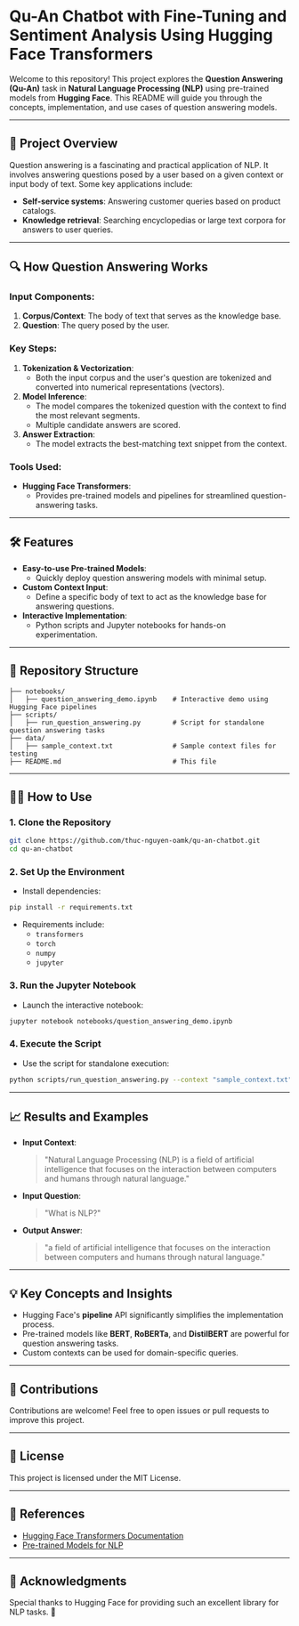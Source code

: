 # Qu-An Chatbot with Fine-Tuning and Sentiment Analysis Using Hugging Face Transformers

Welcome to this repository! This project explores the **Question Answering (Qu-An)** task in **Natural Language Processing (NLP)** using pre-trained models from **Hugging Face**. This README will guide you through the concepts, implementation, and use cases of question answering models.

---

## 🚀 Project Overview

Question answering is a fascinating and practical application of NLP. It involves answering questions posed by a user based on a given context or input body of text. Some key applications include:

- **Self-service systems**: Answering customer queries based on product catalogs.
- **Knowledge retrieval**: Searching encyclopedias or large text corpora for answers to user queries.

---

## 🔍 How Question Answering Works

### Input Components:
1. **Corpus/Context**: The body of text that serves as the knowledge base.
2. **Question**: The query posed by the user.

### Key Steps:
1. **Tokenization & Vectorization**: 
   - Both the input corpus and the user's question are tokenized and converted into numerical representations (vectors).
2. **Model Inference**:
   - The model compares the tokenized question with the context to find the most relevant segments.
   - Multiple candidate answers are scored.
3. **Answer Extraction**:
   - The model extracts the best-matching text snippet from the context.

### Tools Used:
- **Hugging Face Transformers**:
  - Provides pre-trained models and pipelines for streamlined question-answering tasks.

---

## 🛠️ Features

- **Easy-to-use Pre-trained Models**:
  - Quickly deploy question answering models with minimal setup.
- **Custom Context Input**:
  - Define a specific body of text to act as the knowledge base for answering questions.
- **Interactive Implementation**:
  - Python scripts and Jupyter notebooks for hands-on experimentation.

---

## 📂 Repository Structure

```
├── notebooks/
│   ├── question_answering_demo.ipynb    # Interactive demo using Hugging Face pipelines
├── scripts/
│   ├── run_question_answering.py        # Script for standalone question answering tasks
├── data/
│   ├── sample_context.txt               # Sample context files for testing
├── README.md                            # This file
```

---

## 🧑‍💻 How to Use

### 1. Clone the Repository
```bash
git clone https://github.com/thuc-nguyen-oamk/qu-an-chatbot.git
cd qu-an-chatbot
```

### 2. Set Up the Environment
- Install dependencies:
```bash
pip install -r requirements.txt
```
- Requirements include:
  - `transformers`
  - `torch`
  - `numpy`
  - `jupyter`

### 3. Run the Jupyter Notebook
- Launch the interactive notebook:
```bash
jupyter notebook notebooks/question_answering_demo.ipynb
```

### 4. Execute the Script
- Use the script for standalone execution:
```bash
python scripts/run_question_answering.py --context "sample_context.txt" --question "What is NLP?"
```

---

## 📈 Results and Examples

- **Input Context**: 
  > "Natural Language Processing (NLP) is a field of artificial intelligence that focuses on the interaction between computers and humans through natural language."
- **Input Question**:
  > "What is NLP?"
- **Output Answer**:
  > "a field of artificial intelligence that focuses on the interaction between computers and humans through natural language."

---

## 💡 Key Concepts and Insights

- Hugging Face's **pipeline** API significantly simplifies the implementation process.
- Pre-trained models like **BERT**, **RoBERTa**, and **DistilBERT** are powerful for question answering tasks.
- Custom contexts can be used for domain-specific queries.

---

## 🤝 Contributions

Contributions are welcome! Feel free to open issues or pull requests to improve this project.

---

## 📄 License

This project is licensed under the MIT License.

---

## 🔗 References

- [Hugging Face Transformers Documentation](https://huggingface.co/docs/transformers/)
- [Pre-trained Models for NLP](https://huggingface.co/models)

---

## 🌟 Acknowledgments

Special thanks to Hugging Face for providing such an excellent library for NLP tasks. 🎉